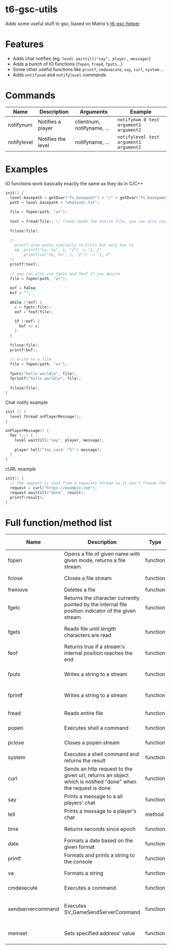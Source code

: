 # t6-gsc-utils
Adds some useful stuff to gsc, based on Matrix's [t6-gsc-helper](https://github.com/skiff/t6-gsc-helper)
# Features
* Adds chat notifies (eg. `level waittill("say", player, message)`)
* Adds a bunch of IO functions (`fopen`, `fread`, `fputs`...)
* Some other useful functions like `printf`, `cmdexecute`, `say`, `curl`, `system` ...
* Adds `notifynum` and `notifylevel` commands

# Commands
| Name | Description | Arguments | Example |
| --- | --- | --- | --- |
| notifynum | Notifies a player | clientnum, notifyname, ... | `notifynum 0 test argument1 argument2` |
| notifylevel | Notifies the level | notifyname, ... | `notifylevel test argument1 argument2` |
# Examples
IO functions work basically exactly the same as they do in C/C++
```c
init() {
  level.basepath = getDvar("fs_basepath") + "/" + getDvar("fs_basegame") + "/";
  path = level.basepath + "whatever.txt";
  
  file = fopen(path, "a+");
  
  text = fread(file); // fread reads the entire file, you can also use fgets(file, n) to read the first n chars
  
  fclose(file);
  
  /*
    printf also works similarly to C/C++ but only has %s
    eg. printf("%s, %s", 1, "2") -> "1, 2"
        printf(va("%s, %s", 1, "2")) -> "1, 2"
  */
  printf(text);
  
  // you can also use fgetc and feof if you desire
  file = fopen(path, "a+");
  
  eof = false;
  buf = "";
  
  while (!eof) {
    c = fgetc(file);
    eof = feof(file);
    
    if (!eof) {
      buf += c;
    }
  }
  
  fclose(file);
  printf(buf);
  
  // write to a file
  file = fopen(path, "a+");
  
  fputs("hello world\n", file);
  fprintf("hello world\n", file);
  
  fclose(file);
}
```

Chat notify example

```c
init () {
  level thread onPlayerMessage();
}

onPlayerMessage() {
  for (;;) {
    level waittill("say", player, message);
    
    player tell("You said: ^5" + message);
  }
}

```

cURL example

```c
init() {
  // The request is sent from a separate thread so it won't freeze the server
  request = curl("https://example.com");
  request waittill("done", result);
  printf(result);
}
```

# Full function/method list

| Name | Description | Type | Call on | Arguments | Return |
| --- | --- | --- | --- | --- | -- |
| fopen | Opens a file of given name with given mode, returns a file stream | function | - | *string* path, *string* mode | *FILE\** stream | 
| fclose | Closes a file stream | function | - | *FILE\** stream | *void* |
| fremove | Deletes a file | function | - | *string* path | *void* |
| fgetc | Returns the character currently pointed by the internal file position indicator of the given stream | function | - | *FILE\** stream | *void* |
| fgets | Reads file until *length* characters are read | function | - | *FILE\** stream, int length | *string* text |
| feof | Returns true if a stream's internal position reaches the end | function | - | *FILE\** stream | *bool* eof |
| fputs | Writes a string to a stream | function | - | *string* text, *FILE\** stream | *void* |
| fprintf | Writes a string to a stream | function | - | *string* text, *FILE\** stream | *void* |
| fread | Reads entire file | function | - | *FILE\** stream | *string* text |
| popen | Executes shell a command | function | - | *string* command | *FILE\** stream |
| pclose | Closes a popen stream | function | - | *FILE\** stream | *void* |
| system | Executes a shell command and returns the result | function | - | *string* command | *string* result |
| curl | Sends an http request to the given url, returns an object which is notified "done" when the request is done | function | - | *string* url | *object* request |
| say | Prints a message to a all players' chat | function | - | *string* message | *void* |
| tell | Prints a message to a player's chat | method | *player* | *string* message | *void* |
| time | Returns seconds since epoch | function | - |  | *int* seconds |
| date | Formats a date based on the given format | function | - | *string* format | *string* date |
| printf | Formats and prints a string to the console | function | - | *string* format, ... | *void* |
| va | Formats a string | function | - | *string* format, ... | *string* str |
| cmdexecute | Executes a command | function | - | *string* command | *void* |
| sendservercommand | Executes SV_GameSendServerCommand | function | - | *int* clientNum, *string* command | *void* |
| memset | Sets specified address' value | function | - | *int* address, *int* value | *void* |
